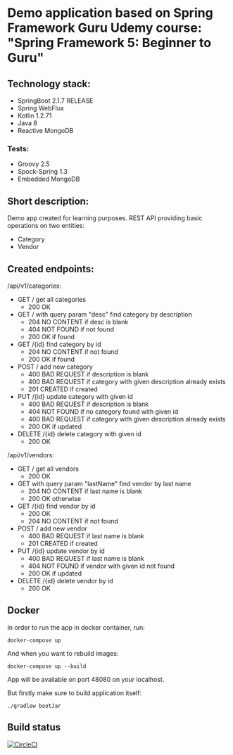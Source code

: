 # Demo application based on Spring Framework Guru Udemy course: "Spring Framework 5: Beginner to Guru"
## Technology stack:

- SpringBoot 2.1.7 RELEASE
- Spring WebFlux
- Kotlin 1.2.71
- Java 8
- Reactive MongoDB

### Tests:

- Groovy 2.5
- Spock-Spring 1.3
- Embedded MongoDB

## Short description:

Demo app created for learning purposes. REST API providing basic operations on two entities:
- Category
- Vendor

## Created endpoints:

/api/v1/categories:

- GET / get all categories
   - 200 OK
- GET / with query param "desc" find category by description
   - 204 NO CONTENT if desc is blank
   - 404 NOT FOUND if not found
   - 200 OK if found
- GET /{id} find category by id
    - 204 NO CONTENT if not found
    - 200 OK if found
- POST / add new category
    - 400 BAD REQUEST if description is blank
    - 400 BAD REQUEST if category with given description already exists
    - 201 CREATED if created
- PUT /{id} update category with given id
    - 400 BAD REQUEST if description is blank
    - 404 NOT FOUND if no category found with given id
    - 400 BAD REQUEST if category with given description already exists
    - 200 OK if updated
- DELETE /{id} delete category with given id
    - 200 OK

/api/v1/vendors:

- GET / get all vendors
    - 200 OK
- GET with query param "lastName" find vendor by last name
    - 204 NO CONTENT if last name is blank
    - 200 OK otherwise
- GET /{id} find vendor by id
    - 200 OK
    - 204 NO CONTENT if not found
- POST / add new vendor
    - 400 BAD REQUEST if last name is blank
    - 201 CREATED if created
- PUT /{id} update vendor by id
    - 400 BAD REQUEST if last name is blank
    - 404 NOT FOUND if vendor with given id not found
    - 200 OK if updated
- DELETE /{id} delete vendor by id
    - 200 OK
    
## Docker

In order to run the app in docker container, run:

`docker-compose up`

And when you want to rebuild images:

`docker-compose up --build`

App will be available on port 48080 on your localhost.

But firstly make sure to build application itself:

`./gradlew bootJar`

## Build status

[![CircleCI](https://circleci.com/gh/BYEDUCK/webflux-rest/tree/master.svg?style=svg)](https://circleci.com/gh/BYEDUCK/webflux-rest/tree/master)